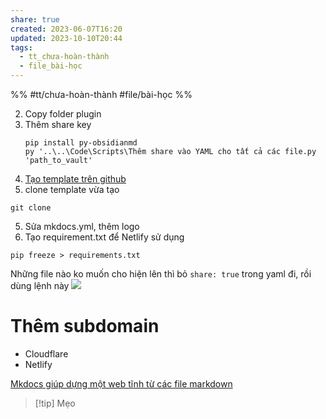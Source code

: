 ```yaml
---
share: true
created: 2023-06-07T16:20
updated: 2023-10-10T20:44
tags:
  - tt_chưa-hoàn-thành
  - file_bài-học
---
```

%%
#tt/chưa-hoàn-thành
#file/bài-học
%%

2. Copy folder plugin
3. Thêm share key
	```
	pip install py-obsidianmd
	py '..\..\Code\Scripts\Thêm share vào YAML cho tất cả các file.py 'path_to_vault'
	```
1. [Tạo template trên github](https://github.com/ObsidianPublisher/template-netlify-vercel/generate)
4. clone template vừa tạo
```
git clone 
```
5. Sửa mkdocs.yml, thêm logo
6. Tạo requirement.txt để Netlify sử dụng
```
pip freeze > requirements.txt
```
Những file nào ko muốn cho hiện lên thì bỏ `share: true` trong yaml đi, rồi dùng lệnh này
![](https://i.imgur.com/hipQiyn.png)

# Thêm subdomain
- Cloudflare
- Netlify

[Mkdocs giúp dựng một web tĩnh từ các file markdown](Mkdocs%20gi%C3%BAp%20d%E1%BB%B1ng%20m%E1%BB%99t%20web%20t%C4%A9nh%20t%E1%BB%AB%20c%C3%A1c%20file%20markdown.md)
> [!tip] Mẹo
